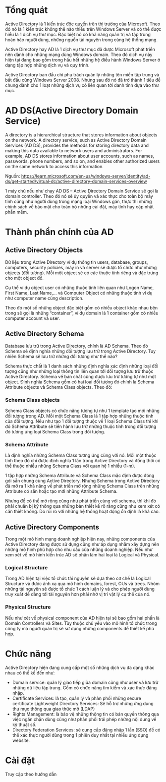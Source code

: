 # Tổng quát
Active Directory là 1 kiến trúc độc quyền trên thị trường của Microsoft. Theo đó nó là 1 kiến trúc không thể nào thiếu trên Windows Server và có thể được hiểu là 1 dịch vụ thư mục. Đặc biệt nó có khả năng quản trị và tập trung hoàn hảo người dùng, những nguồn tài nguyên trong cùng hệ thống mạng.

Active Directory hay AD là 1 dịch vụ thư mục đã được Microsoft phát triển nên dành cho những mạng dùng Windows domain. Theo đó dịch vụ này hiện tại đang bao gồm trong hầu hết những hệ điều hành Windows Server ở dạng tập hợp những dịch vụ và quy trình. 

Active Directory ban đầu chỉ phụ trách quản lý những tên miền tập trung và bắt đầu cùng Windows Server 2008. Nhưng sau đó nó đã trở thành 1 tiêu đề chung dành cho 1 loạt những dịch vụ có liên quan tới danh tính dựa vào thư mục.

# AD DS(Active Directory Domain Service)
A directory is a hierarchical structure that stores information about objects on the network. A directory service, such as Active Directory Domain Services (AD DS), provides the methods for storing directory data and making this data available to network users and administrators. For example, AD DS stores information about user accounts, such as names, passwords, phone numbers, and so on, and enables other authorized users on the same network to access this information.

Nguồn: https://learn.microsoft.com/en-us/windows-server/identity/ad-ds/get-started/virtual-dc/active-directory-domain-services-overview

1 máy chủ nếu như chạy AD DS – Active Directory Domain Service sẽ gọi là domain controller. Theo đó nó sẽ ủy quyền và xác thực cho toàn bộ máy tính cũng như người dùng trong mạng loại Windows gán, thực thi những chính sách về bảo mật cho toàn bộ những cài đặt, máy tính hay cập nhật phần mềm.  

# Thành phần chính của AD
## Active Directory Objects
Dữ liệu trong Active Directory ví dụ thông tin users, database, groups, computers, security policies, máy in và server sẽ được tổ chức như những objects (đối tượng). Mỗi một object sẽ có các thuộc tính riêng và đặc trưng cho một object đó. 

Cụ thể ví dụ object user có những thuộc tính liên quan như Logon Name, First Name, Last Name,… và Computer Object có những thuộc tính ví dụ như computer name cùng description.

Theo đó một số những object đặc biệt gồm có nhiều object khác nhau bên trong sẽ gọi là những “container”, ví dụ domain là 1 container gồm có nhiều computer account và user.
## Active Directory Schema
Database lưu trữ trong Active Directory, chính là AD Schema. Theo đó Schema sẽ định nghĩa những đối tượng lưu trữ trong Active Directory. Tuy nhiên Schema sẽ lưu trữ những đối tượng như thế nào? 

Schema thực chất là 1 danh sách những định nghĩa xác định những loại đối tượng cũng như những loại thông tin liên quan tới đối tượng lưu trữ thuộc Active Directory. Schema về bản chất cũng được lưu trữ tương tự như một object.
Định nghĩa Schema gồm có hai loại đối tượng đó chính là Schema Attribute objects và Schema Class objects. Theo đó: 

### Schema Class objects 
Schema Class objects có chức năng tương tự như 1 template tạo mới những đối tượng trong AD. Mỗi một Schema Class là 1 tập hợp những thuộc tính của đối tượng. Nếu như tạo 1 đối tượng thuộc về 1 loại Schema Class thì khi đó Schema Attribute sẽ tiến hành lưu trữ những thuộc tính trong đối tượng đó tương ứng loại Schema Class trong đối tượng. 

### Schema Attribute
Là định nghĩa những Schema Class tương ứng cùng với nó. Mỗi một thuộc tính theo đó chỉ được định nghĩa 1 lần trong Active Directory và đồng thời có thể thuộc nhiều những Schema Class với quan hệ 1 nhiều (1-m).

1 tập hợp những Schema Attribute và Schema Class mặc định được đóng gói sẵn chung cùng Active Directory. Nhưng Schema trong Active Directory đã mở ra 1 khả năng về phát triển mở rộng những Schema Class trên những Attribute có sẵn hoặc tạo mới những Attribute Schema.

Nhưng để có thể mở rộng cũng như phát triển cùng với schema, thì khi đó phải chuẩn bị kỹ thông qua những bản thiết kế rõ ràng cũng như xem xét có cần thiết không. Do rủi ro với những hệ thống hoạt động ổn định là khá cao. 
## Active Directory Components
Trong một mô hình mạng doanh nghiệp hiện nay, những components của Active Directory đang được sử dụng cũng như áp dụng nhằm xây dựng nên những mô hình phù hợp cho nhu cầu của những doanh nghiệp. Nếu như xem xét về mô hình kiến trúc AD sẽ phân làm hai loại là Logical và Physical. 

### Logical Structure
Trong AD hiện tại việc tổ chức tài nguyên sẽ dựa theo cơ chế là Logical Structure và được ánh xạ qua mô hình domains, forest, OUs và trees. Nhóm những tài nguyên sẽ được tổ chức 1 cách luận lý và cho phép người dùng truy xuất dễ dàng tới tài nguyên hơn phải nhớ vị trí vật lý cụ thể của nó.
### Physical Structure
Nếu như xét về physical component của AD hiện tại sẽ bao gồm hai phần là Domain Controllers và Sites. Tùy thuộc chủ yếu vào mô hình tổ chức trong công ty mà người quản trị sẽ sử dụng những components để thiết kế phù hợp.
# Chức năng 
Active Directory hiện đang cung cấp một số những dịch vụ đa dạng khác nhau có thể kể đến như: 

- Domain service: quản lý giao tiếp giữa domain cũng như user và lưu trữ những dữ liệu tập trung. Gồm có chức năng tìm kiếm và xác thực đăng nhập. 
- Certificate Services: là tạo, quản lý và phân phối những secure certificate
Lightweight Directory Services: Sẽ hỗ trợ những ứng dụng thư mục thông qua giao thức mở (LDAP)
- Rights Management: là bảo vệ những thông tin có bản quyền thông qua việc ngăn chặn dùng cũng như phân phối trái phép những nội dung về kỹ thuật số.
- Directory Federation Services: sẽ cung cấp đăng nhập 1 lần (SSO) để có thể xác thực người dùng trong 1 phiên duy nhất tại nhiều ứng dụng website.

# Cài đặt
Truy cập theo hướng dẫn 